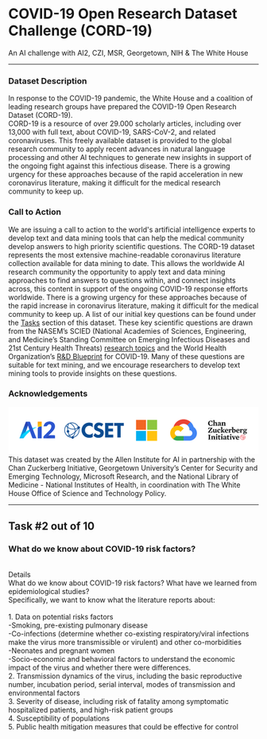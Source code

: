 # COVID-19 Open Research Dataset Challenge (CORD-19)
An AI challenge with AI2, CZI, MSR, Georgetown, NIH & The White House

---
### Dataset Description
In response to the COVID-19 pandemic, the White House and a coalition of leading research groups have prepared the COVID-19 Open Research Dataset (CORD-19).<br>
CORD-19 is a resource of over 29.000 scholarly articles, including over 13,000 with full text, about COVID-19, SARS-CoV-2, and related coronaviruses. This freely available dataset is provided to the global research community to apply recent advances in natural language processing and other AI techniques to generate new insights in support of the ongoing fight against this infectious disease. There is a growing urgency for these approaches because of the rapid acceleration in new coronavirus literature, making it difficult for the medical research community to keep up.

### Call to Action
We are issuing a call to action to the world's artificial intelligence experts to develop text and data mining tools that can help the medical community develop answers to high priority scientific questions. The CORD-19 dataset represents the most extensive machine-readable coronavirus literature collection available for data mining to date. This allows the worldwide AI research community the opportunity to apply text and data mining approaches to find answers to questions within, and connect insights across, this content in support of the ongoing COVID-19 response efforts worldwide. There is a growing urgency for these approaches because of the rapid increase in coronavirus literature, making it difficult for the medical community to keep up.
A list of our initial key questions can be found under the [Tasks](https://www.kaggle.com/allen-institute-for-ai/CORD-19-research-challenge/tasks) section of this dataset. These key scientific questions are drawn from the NASEM’s SCIED (National Academies of Sciences, Engineering, and Medicine’s Standing Committee on Emerging Infectious Diseases and 21st Century Health Threats) [research topics](https://www.nationalacademies.org/event/03-11-2020/standing-committee-on-emerging-infectious-diseases-and-21st-century-health-threats-virtual-meeting-1) and the World Health Organization’s [R&D Blueprint](https://www.who.int/blueprint/priority-diseases/key-action/Global_Research_Forum_FINAL_VERSION_for_web_14_feb_2020.pdf?ua=1) for COVID-19. 
Many of these questions are suitable for text mining, and we encourage researchers to develop text mining tools to provide insights on these questions.

### Acknowledgements
![logo_ackow.png](https://github.com/MikeHatchi/CORD-19/blob/master/logo_acknow.png)
This dataset was created by the Allen Institute for AI in partnership with the Chan Zuckerberg Initiative, Georgetown University’s Center for Security and Emerging Technology, Microsoft Research, and the National Library of Medicine - National Institutes of Health, in coordination with The White House Office of Science and Technology Policy.

---
 
## Task #2 out of 10
### What do we know about COVID-19 risk factors?<br>
<br>
Details<br>
What do we know about COVID-19 risk factors? What have we learned from epidemiological studies?<br>
Specifically, we want to know what the literature reports about:<br>
<br>
1. Data on potential risks factors<br>
 -Smoking, pre-existing pulmonary disease<br>
 -Co-infections (determine whether co-existing respiratory/viral infections make the virus more transmissible or virulent) and other co-morbidities<br>
 -Neonates and pregnant women<br>
 -Socio-economic and behavioral factors to understand the economic impact of the virus and whether there were differences.<br>
2. Transmission dynamics of the virus, including the basic reproductive number, incubation period, serial interval, modes of transmission and environmental factors<br>
3. Severity of disease, including risk of fatality among symptomatic hospitalized patients, and high-risk patient groups<br>
4. Susceptibility of populations<br>
5. Public health mitigation measures that could be effective for control<br>

